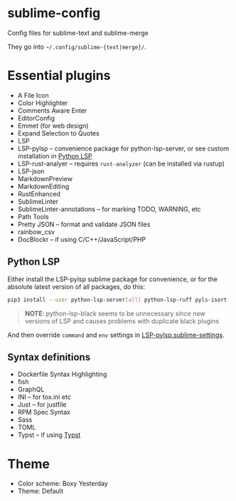 # sublime-config

Config files for sublime-text and sublime-merge

They go into `~/.config/sublime-{text|merge}/`.

# Essential plugins

- A File Icon
- Color Highlighter
- Comments Aware Enter
- EditorConfig
- Emmet (for web design)
- Expand Selection to Quotes
- LSP
- LSP-pylsp – convenience package for python-lsp-server, or see custom installation in [Python LSP](#python-lsp)
- LSP-rust-analyer – requires `rust-analyzer` (can be installed via rustup)
- LSP-json
- MarkdownPreview
- MarkdownEditing
- RustEnhanced
- SublimeLinter
- SublimeLinter-annotations – for marking TODO, WARNING, etc
- Path Tools
- Pretty JSON – format and validate JSON files
- rainbow_csv
- DocBlockr – if using C/C++/JavaScript/PHP

## Python LSP

Either install the LSP-pylsp sublime package for convenience, or for the absolute latest version of all packages, do this:

```bash
pip3 install --user python-lsp-server[all] python-lsp-ruff pyls-isort
```

> **NOTE**: python-lsp-black seems to be unnecessary since new versions of LSP and causes problems with duplicate black plugins

And then override `command` and `env` settings in [LSP-pylsp.sublime-settings](https://github.com/staticf0x/sublime-config/blob/master/sublime-text/Packages/User/LSP-pylsp.sublime-settings).

## Syntax definitions

- Dockerfile Syntax Highlighting
- fish
- GraphQL
- INI – for tox.ini etc
- Just – for justfile
- RPM Spec Syntax
- Sass
- TOML
- Typst – if using [Typst](https://github.com/typst/typst)

# Theme

- Color scheme: Boxy Yesterday
- Theme: Default
